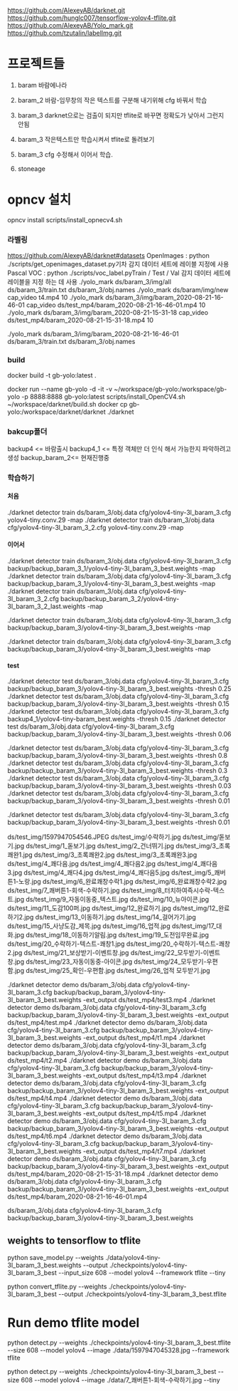 
https://github.com/AlexeyAB/darknet.git
https://github.com/hunglc007/tensorflow-yolov4-tflite.git
https://github.com/AlexeyAB/Yolo_mark.git
https://github.com/tzutalin/labelImg.git

# 프로젝트들
1. baram 바람에나라
2. baram_2 
	바람-임무창의 작은 텍스트를 구분해 내기위해 cfg 바꿔서 학습
3. baram_3
	darknet으로는 검출이 되지만  tflite로 바꾸면 정확도가 낮아서 그런지 안됨
4. baram_3
	작은텍스트만 학습시켜서 tflite로 돌려보기
5. baram_3 cfg 수정해서 이어서 학습.
	

3. stoneage


# opncv 설치
opncv install
scripts/install_opnecv4.sh

### 라벨링
https://github.com/AlexeyAB/darknet#datasets
OpenImages : python ./scripts/get_openimages_dataset.py기차 감지 데이터 세트에 레이블 지정에 사용
Pascal VOC : python ./scripts/voc_label.pyTrain / Test / Val 감지 데이터 세트에 레이블을 지정 하는 데 사용
./yolo_mark ds/baram_3/img/all ds/baram_3/train.txt ds/baram_3/obj.names
./yolo_mark ds/baram/img/new cap_video t4.mp4 10
./yolo_mark ds/baram_3/img/baram_2020-08-21-16-46-01 cap_video ds/test_mp4/baram_2020-08-21-16-46-01.mp4 10
./yolo_mark ds/baram_3/img/baram_2020-08-21-15-31-18 cap_video ds/test_mp4/baram_2020-08-21-15-31-18.mp4 10

./yolo_mark ds/baram_3/img/baram_2020-08-21-16-46-01 ds/baram_3/train.txt ds/baram_3/obj.names

### build 
docker build -t gb-yolo:latest .  

docker run  --name gb-yolo -d -it -v ~/workspace/gb-yolo:/workspace/gb-yolo -p 8888:8888  gb-yolo:latest
scripts/install_OpenCV4.sh
~/workspace/darknet/build.sh
docker cp gb-yolo:/workspace/darknet/darknet ./darknet

### bakcup폴더
backup4 <= 바람출시
backup4_1 <= 특정 객체만 더 인식 해서 가능한지 파악하려고 생성
backup_baram_2<= 현재진행중


### 학습하기
#### 처음
./darknet detector train ds/baram_3/obj.data cfg/yolov4-tiny-3l_baram_3.cfg yolov4-tiny.conv.29  -map
./darknet detector train ds/baram_3/obj.data cfg/yolov4-tiny-3l_baram_3_2.cfg yolov4-tiny.conv.29  -map
#### 이어서
./darknet detector train ds/baram_3/obj.data cfg/yolov4-tiny-3l_baram_3.cfg backup/backup_baram_3_1/yolov4-tiny-3l_baram_3_best.weights  -map 
./darknet detector train ds/baram_3/obj.data cfg/yolov4-tiny-3l_baram_3.cfg backup/backup_baram_3_1/yolov4-tiny-3l_baram_3_best.weights  -map 
./darknet detector train ds/baram_3/obj.data cfg/yolov4-tiny-3l_baram_3_2.cfg backup/backup_baram_3_2/yolov4-tiny-3l_baram_3_2_last.weights  -map 

./darknet detector train ds/baram_3/obj.data cfg/yolov4-tiny-3l_baram_3.cfg backup/backup_baram_3/yolov4-tiny-3l_baram_3_best.weights  -map 

./darknet detector train ds/baram_3/obj.data cfg/yolov4-tiny-3l_baram_3.cfg backup/backup_baram_3/yolov4-tiny-3l_baram_3_best.weights  -map 
#### test
./darknet detector test ds/baram_3/obj.data cfg/yolov4-tiny-3l_baram_3.cfg backup/backup_baram_3/yolov4-tiny-3l_baram_3_best.weights -thresh 0.25
./darknet detector test ds/baram_3/obj.data cfg/yolov4-tiny-3l_baram_3.cfg backup/backup_baram_3/yolov4-tiny-3l_baram_3_best.weights -thresh 0.15
./darknet detector test ds/baram_3/obj.data cfg/yolov4-tiny-3l_baram_3.cfg backup4_1/yolov4-tiny-baram_best.weights -thresh 0.15
./darknet detector test ds/baram_3/obj.data cfg/yolov4-tiny-3l_baram_3.cfg backup/backup_baram_3/yolov4-tiny-3l_baram_3_best.weights -thresh 0.06

 ./darknet detector test ds/baram_3/obj.data cfg/yolov4-tiny-3l_baram_3.cfg backup/backup_baram_3/yolov4-tiny-3l_baram_3_best.weights -thresh 0.8
 ./darknet detector test ds/baram_3/obj.data cfg/yolov4-tiny-3l_baram_3.cfg backup/backup_baram_3/yolov4-tiny-3l_baram_3_best.weights -thresh 0.3
./darknet detector test ds/baram_3/obj.data cfg/yolov4-tiny-3l_baram_3.cfg backup/backup_baram_3/yolov4-tiny-3l_baram_3_best.weights -thresh 0.03
./darknet detector test ds/baram_3/obj.data cfg/yolov4-tiny-3l_baram_3.cfg backup/backup_baram_3/yolov4-tiny-3l_baram_3_best.weights -thresh 0.01

./darknet detector test ds/baram_3/obj.data cfg/yolov4-tiny-3l_baram_3.cfg backup/backup_baram_3/yolov4-tiny-3l_baram_3_best.weights -thresh 0.01

ds/test_img/1597947054546.JPEG
ds/test_img/수락하기.jpg
ds/test_img/돋보기.jpg
ds/test_img/1_돋보기.jpg
ds/test_img/2_건너뛰기.jpg
ds/test_img/3_초록쾌완1.jpg
ds/test_img/3_초록쾌완2.jpg
ds/test_img/3_초록쾌완3.jpg
ds/test_img/4_쾌다음.jpg
ds/test_img/4_쾌다음2.jpg
ds/test_img/4_쾌다음3.jpg
ds/test_img/4_쾌다4.jpg
ds/test_img/4_쾌다음5.jpg
ds/test_img/5_쾌버튼1-노랑.jpg
ds/test_img/6_완료쾌창수락1.jpg
ds/test_img/6_완료쾌창수락2.jpg
ds/test_img/7_쾌버튼1-회색-수락하기.jpg
ds/test_img/8_터치하여즉시수락-텍스트.jpg
ds/test_img/9_자동이동중_텍스트.jpg
ds/test_img/10_뉴아이콘.jpg
ds/test_img/11_도감100퍼.jpg
ds/test_img/12_완료하기.jpg
ds/test_img/12_완료하기2.jpg
ds/test_img/13_이동하기.jpg
ds/test_img/14_걸어가기.jpg
ds/test_img/15_사냥도감_제목.jpg
ds/test_img/16_업적.jpg
ds/test_img/17_대화.jpg
ds/test_img/18_이동하기알림.jpg
ds/test_img/19_도전임무완료.jpg
ds/test_img/20_수락하기-텍스트-쾌창1.jpg
ds/test_img/20_수락하기-텍스트-쾌창2.jpg
ds/test_img/21_보상받기-이벤트창.jpg
ds/test_img/22_모두받기-이벤트창.jpg
ds/test_img/23_자동이동중-아이콘.jpg
ds/test_img/24_모두받기-우편함.jpg
ds/test_img/25_확인-우편함.jpg
ds/test_img/26_업적 모두받기.jpg


./darknet detector demo ds/baram_3/obj.data cfg/yolov4-tiny-3l_baram_3.cfg backup/backup_baram_3/yolov4-tiny-3l_baram_3_best.weights -ext_output ds/test_mp4/test3.mp4
./darknet detector demo ds/baram_3/obj.data cfg/yolov4-tiny-3l_baram_3.cfg backup/backup_baram_3/yolov4-tiny-3l_baram_3_best.weights -ext_output ds/test_mp4/test.mp4
./darknet detector demo ds/baram_3/obj.data cfg/yolov4-tiny-3l_baram_3.cfg backup/backup_baram_3/yolov4-tiny-3l_baram_3_best.weights -ext_output ds/test_mp4/t1.mp4
./darknet detector demo ds/baram_3/obj.data cfg/yolov4-tiny-3l_baram_3.cfg backup/backup_baram_3/yolov4-tiny-3l_baram_3_best.weights -ext_output ds/test_mp4/t2.mp4
./darknet detector demo ds/baram_3/obj.data cfg/yolov4-tiny-3l_baram_3.cfg backup/backup_baram_3/yolov4-tiny-3l_baram_3_best.weights -ext_output ds/test_mp4/t3.mp4
./darknet detector demo ds/baram_3/obj.data cfg/yolov4-tiny-3l_baram_3.cfg backup/backup_baram_3/yolov4-tiny-3l_baram_3_best.weights -ext_output ds/test_mp4/t4.mp4
./darknet detector demo ds/baram_3/obj.data cfg/yolov4-tiny-3l_baram_3.cfg backup/backup_baram_3/yolov4-tiny-3l_baram_3_best.weights -ext_output ds/test_mp4/t5.mp4
./darknet detector demo ds/baram_3/obj.data cfg/yolov4-tiny-3l_baram_3.cfg backup/backup_baram_3/yolov4-tiny-3l_baram_3_best.weights -ext_output ds/test_mp4/t6.mp4
./darknet detector demo ds/baram_3/obj.data cfg/yolov4-tiny-3l_baram_3.cfg backup/backup_baram_3/yolov4-tiny-3l_baram_3_best.weights -ext_output ds/test_mp4/t7.mp4
./darknet detector demo ds/baram_3/obj.data cfg/yolov4-tiny-3l_baram_3.cfg backup/backup_baram_3/yolov4-tiny-3l_baram_3_best.weights -ext_output ds/test_mp4/baram_2020-08-21-15-31-18.mp4
./darknet detector demo ds/baram_3/obj.data cfg/yolov4-tiny-3l_baram_3.cfg backup/backup_baram_3/yolov4-tiny-3l_baram_3_best.weights -ext_output ds/test_mp4/baram_2020-08-21-16-46-01.mp4

ds/baram_3/obj.data cfg/yolov4-tiny-3l_baram_3.cfg backup/backup_baram_3/yolov4-tiny-3l_baram_3_best.weights 
## weights to tensorflow  to tflite
python save_model.py --weights ./data/yolov4-tiny-3l_baram_3_best.weights --output ./checkpoints/yolov4-tiny-3l_baram_3_best --input_size 608 --model yolov4 --framework tflite --tiny

python convert_tflite.py --weights ./checkpoints/yolov4-tiny-3l_baram_3_best --output ./checkpoints/yolov4-tiny-3l_baram_3_best.tflite


# Run demo tflite model
python detect.py --weights ./checkpoints/yolov4-tiny-3l_baram_3_best.tflite --size 608 --model yolov4 --image ./data/1597947045328.jpg --framework tflite

python detect.py --weights ./checkpoints/yolov4-tiny-3l_baram_3_best --size 608 --model yolov4 --image ./data/7_쾌버튼1-회색-수락하기.jpg --tiny
